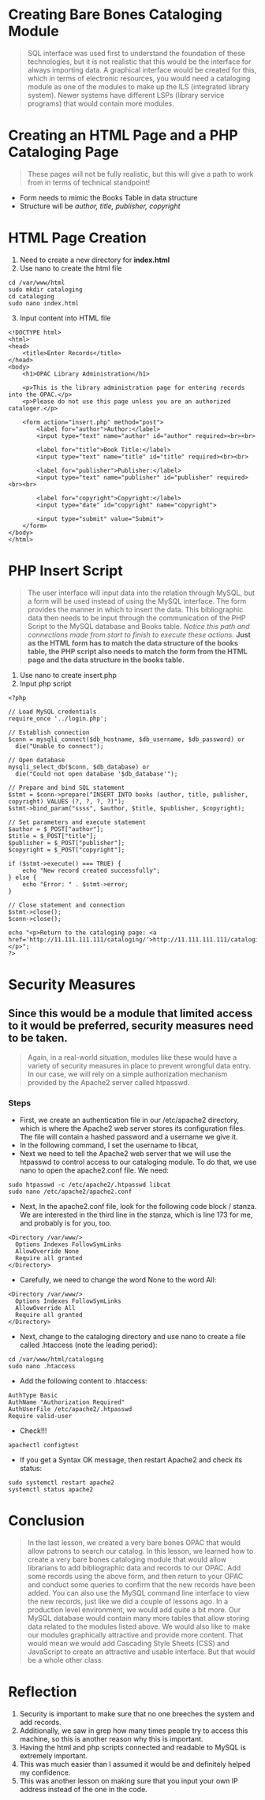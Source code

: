 # Creating Bare Bones Cataloging Module
> SQL interface was used first to understand the foundation of these technologies, but it is not realistic that this would be the interface for always importing data. A graphical interface would be created for this, which in terms of electronic resources, you would need a cataloging module as one of the modules to make up the ILS (integrated library system). Newer systems have different LSPs (library service programs) that would contain more modules. 

# Creating an HTML Page and a PHP Cataloging Page
> These pages will not be fully realistic, but this will give a path to work from in terms of technical standpoint!
- Form needs to mimic the Books Table in data structure
- Structure will be *author, title, publisher, copyright*
# HTML Page Creation
1. Need to create a new directory for **index.html**
2. Use nano to create the html file
```
cd /var/www/html
sudo mkdir cataloging
cd cataloging
sudo nano index.html
```
3. Input content into HTML file
```
<!DOCTYPE html>
<html>
<head>
    <title>Enter Records</title>
</head>
<body>
    <h1>OPAC Library Administration</h1>
 
    <p>This is the library administration page for entering records into the OPAC.</p>
    <p>Please do not use this page unless you are an authorized cataloger.</p>
 
    <form action="insert.php" method="post">
        <label for="author">Author:</label>
        <input type="text" name="author" id="author" required><br><br>
 
        <label for="title">Book Title:</label>
        <input type="text" name="title" id="title" required><br><br>
 
        <label for="publisher">Publisher:</label>
        <input type="text" name="publisher" id="publisher" required><br><br>
 
        <label for="copyright">Copyright:</label>
        <input type="date" id="copyright" name="copyright">
 
        <input type="submit" value="Submit">
    </form>
</body>
</html>
```
# PHP Insert Script
> The user interface will input data into the relation through MySQL, but a form will be used instead of using the MySQL interface. The form provides the manner in which to insert the data. This bibliographic data then needs to be input through the communication of the PHP Script to the MySQL database and Books table. *Notice this path and connections made from start to finish to execute these actions.* 
> **Just as the HTML form has to match the data structure of the books table, the PHP script also needs to match the form from the HTML page and the data structure in the books table.**
1.	Use nano to create insert.php
2.	Input php script
```
<?php
 
// Load MySQL credentials
require_once '../login.php';
 
// Establish connection
$conn = mysqli_connect($db_hostname, $db_username, $db_password) or
  die("Unable to connect");
 
// Open database
mysqli_select_db($conn, $db_database) or
  die("Could not open database '$db_database'");
 
// Prepare and bind SQL statement
$stmt = $conn->prepare("INSERT INTO books (author, title, publisher, copyright) VALUES (?, ?, ?, ?)");
$stmt->bind_param("ssss", $author, $title, $publisher, $copyright);
 
// Set parameters and execute statement
$author = $_POST["author"];
$title = $_POST["title"];
$publisher = $_POST["publisher"];
$copyright = $_POST["copyright"];
 
if ($stmt->execute() === TRUE) {
    echo "New record created successfully";
} else {
    echo "Error: " . $stmt->error;
}
 
// Close statement and connection
$stmt->close();
$conn->close();
 
echo "<p>Return to the cataloging page: <a href='http://11.111.111.111/cataloging/'>http://11.111.111.111/cataloging/</a></p>";
?>
```
# Security Measures
## Since this would be a module that limited access to it would be preferred, security measures need to be taken. 
> Again, in a real-world situation, modules like these would have a variety of security measures in place to prevent wrongful data entry. In our case, we will rely on a simple authorization mechanism provided by the Apache2 server called htpasswd. 

### Steps
-	First, we create an authentication file in our /etc/apache2 directory, which is where the Apache2 web server stores its configuration files. The file will contain a hashed password and a username we give it. 
-	In the following command, I set the username to libcat,
-	Next we need to tell the Apache2 web server that we will use the htpasswd to control access to our cataloging module. To do that, we use nano to open the apache2.conf file. We need:
```
sudo htpasswd -c /etc/apache2/.htpasswd libcat
sudo nano /etc/apache2/apache2.conf
```

-	Next, In the apache2.conf file, look for the following code block / stanza. We are interested in the third line in the stanza, which is line 173 for me, and probably is for you, too.
```
<Directory /var/www/>
  Options Indexes FollowSymLinks
  AllowOverride None
  Require all granted
</Directory>
```
-	Carefully, we need to change the word None to the word All:
```
<Directory /var/www/>
  Options Indexes FollowSymLinks
  AllowOverride All
  Require all granted
</Directory>
```

-	Next, change to the cataloging directory and use nano to create a file called .htaccess (note the leading period):
```
cd /var/www/html/cataloging
sudo nano .htaccess
```
-	Add the following content to .htaccess:
```
AuthType Basic
AuthName "Authorization Required"
AuthUserFile /etc/apache2/.htpasswd
Require valid-user
```
-	Check!!!
```
apachectl configtest
```
-	If you get a Syntax OK message, then restart Apache2 and check its status:
```
sudo systemctl restart apache2
systemctl status apache2
```

# Conclusion
> In the last lesson, we created a very bare bones OPAC that would allow patrons to search our catalog. In this lesson, we learned how to create a very bare bones cataloging module that would allow librarians to add bibliographic data and records to our OPAC.
> Add some records using the above form, and then return to your OPAC and conduct some queries to confirm that the new records have been added.
> You can also use the MySQL command line interface to view the new records, just like we did a couple of lessons ago.
> In a production level environment, we would add quite a bit more. Our MySQL database would contain many more tables that allow storing data related to the modules listed above. We would also like to make our modules graphically attractive and provide more content. That would mean we would add Cascading Style Sheets (CSS) and JavaScript to create an attractive and usable interface. But that would be a whole other class.

 # Reflection
1. Security is important to make sure that no one breeches the system and add records. 
1. Additionally, we saw in grep how many times people try to access this machine, so this is another reason why this is important. 
1. Having the html and php scripts connected and readable to MySQL is extremely important. 
1. This was much easier than I assumed it would be and definitely helped my confidence. 
1. This was another lesson on making sure that you input your own IP address instead of the one in the code.	


